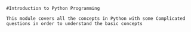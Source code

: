     
    #Introduction to Python Programming
    
    This module covers all the concepts in Python with some Complicated questions in order to understand the basic concepts
